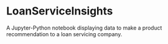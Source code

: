# LoanServiceInsights
A Jupyter-Python notebook displaying data to make a product recommendation to a loan servicing company.
